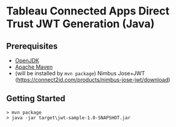 # Tableau Connected Apps Direct Trust JWT Generation (Java)

## Prerequisites
- [OpenJDK](https://www.azul.com/downloads/?package=jdk#zulu)
- [Apache Maven](https://maven.apache.org/install.html)
- (will be installed by `mvn package`) Nimbus Jose+JWT (https://connect2id.com/products/nimbus-jose-jwt/download)

## Getting Started

```
> mvn package
> java -jar target\jwt-sample-1.0-SNAPSHOT.jar
```
